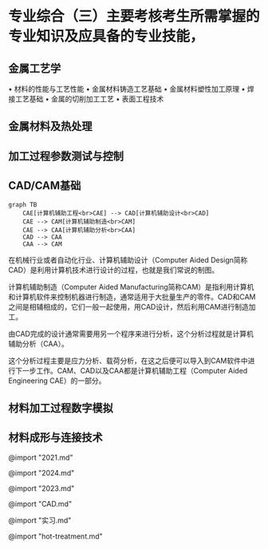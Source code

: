 # 专业综合（三）主要考核考生所需掌握的专业知识及应具备的专业技能，

## 金属工艺学

• 材料的性能与工艺性能
• 金属材料铸造工艺基础
• 金属材料塑性加工原理
• 焊接工艺基础
• 金属的切削加工工艺
• 表面工程技术

## 金属材料及热处理

## 加工过程参数测试与控制

## CAD/CAM基础

```mermaid
graph TB
    CAE[计算机辅助工程<br>CAE] --> CAD[计算机辅助设计<br>CAD]
    CAE --> CAM[计算机辅助制造<br>CAM]
    CAE --> CAA[计算机辅助分析<br>CAA]
    CAD --> CAA
    CAA --> CAM
```

在机械行业或者自动化行业、计算机辅助设计（Computer Aided Design简称CAD）是利用计算机技术进行设计的过程，也就是我们常说的制图。

计算机辅助制造（Computer Aided Manufacturing简称CAM）是指利用计算机和计算机软件来控制机器进行制造，通常适用于大批量生产的零件。CAD和CAM之间是相辅相成的，它们一般一起使用，用CAD设计，然后利用CAM进行制造加工。

由CAD完成的设计通常需要用另一个程序来进行分析，这个分析过程就是计算机辅助分析（CAA）。

这个分析过程主要是应力分析、载荷分析，在这之后便可以导入到CAM软件中进行下一步工作。CAM、CAD以及CAA都是计算机辅助工程（Computer Aided Engineering CAE）的一部分。

## 材料加工过程数字模拟

## 材料成形与连接技术

@import "2021.md"

@import "2024.md"

@import "2023.md"

@import "CAD.md"

@import "实习.md"

@import "hot-treatment.md"
